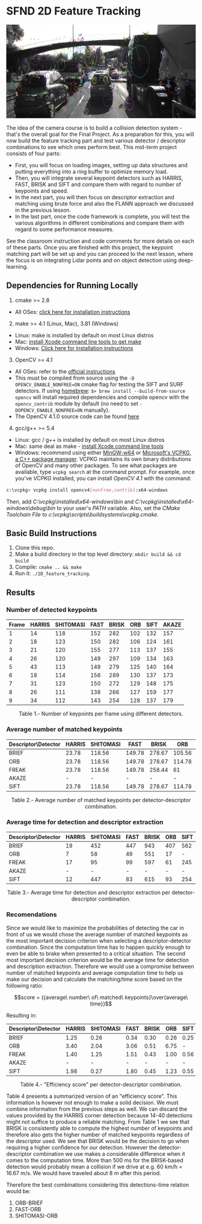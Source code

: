 # SFND 2D Feature Tracking

<img src="images/keypoints.png" width="820" height="248" />

The idea of the camera course is to build a collision detection system - that's the overall goal for the Final Project. As a preparation for this, you will now build the feature tracking part and test various detector / descriptor combinations to see which ones perform best. This mid-term project consists of four parts:

* First, you will focus on loading images, setting up data structures and putting everything into a ring buffer to optimize memory load. 
* Then, you will integrate several keypoint detectors such as HARRIS, FAST, BRISK and SIFT and compare them with regard to number of keypoints and speed. 
* In the next part, you will then focus on descriptor extraction and matching using brute force and also the FLANN approach we discussed in the previous lesson. 
* In the last part, once the code framework is complete, you will test the various algorithms in different combinations and compare them with regard to some performance measures. 

See the classroom instruction and code comments for more details on each of these parts. Once you are finished with this project, the keypoint matching part will be set up and you can proceed to the next lesson, where the focus is on integrating Lidar points and on object detection using deep-learning. 

## Dependencies for Running Locally
1. cmake >= 2.8
 * All OSes: [click here for installation instructions](https://cmake.org/install/)

2. make >= 4.1 (Linux, Mac), 3.81 (Windows)
 * Linux: make is installed by default on most Linux distros
 * Mac: [install Xcode command line tools to get make](https://developer.apple.com/xcode/features/)
 * Windows: [Click here for installation instructions](http://gnuwin32.sourceforge.net/packages/make.htm)

3. OpenCV >= 4.1
 * All OSes: refer to the [official instructions](https://docs.opencv.org/master/df/d65/tutorial_table_of_content_introduction.html)
 * This must be compiled from source using the `-D OPENCV_ENABLE_NONFREE=ON` cmake flag for testing the SIFT and SURF detectors. If using [homebrew](https://brew.sh/): `$> brew install --build-from-source opencv` will install required dependencies and compile opencv with the `opencv_contrib` module by default (no need to set `-DOPENCV_ENABLE_NONFREE=ON` manually). 
 * The OpenCV 4.1.0 source code can be found [here](https://github.com/opencv/opencv/tree/4.1.0)

4. gcc/g++ >= 5.4
  * Linux: gcc / g++ is installed by default on most Linux distros
  * Mac: same deal as make - [install Xcode command line tools](https://developer.apple.com/xcode/features/)
  * Windows: recommend using either [MinGW-w64](http://mingw-w64.org/doku.php/start) or [Microsoft's VCPKG, a C++ package manager](https://docs.microsoft.com/en-us/cpp/build/install-vcpkg?view=msvc-160&tabs=windows). VCPKG maintains its own binary distributions of OpenCV and many other packages. To see what packages are available, type `vcpkg search` at the command prompt. For example, once you've _VCPKG_ installed, you can install _OpenCV 4.1_ with the command:
```bash
c:\vcpkg> vcpkg install opencv4[nonfree,contrib]:x64-windows
```
Then, add *C:\vcpkg\installed\x64-windows\bin* and *C:\vcpkg\installed\x64-windows\debug\bin* to your user's _PATH_ variable. Also, set the _CMake Toolchain File_ to *c:\vcpkg\scripts\buildsystems\vcpkg.cmake*.


## Basic Build Instructions

1. Clone this repo.
2. Make a build directory in the top level directory: `mkdir build && cd build`
3. Compile: `cmake .. && make`
4. Run it: `./2D_feature_tracking`.

## Results

### Number of detected keypoints

| Frame | HARRIS | SHITOMASI | FAST | BRISK | ORB | SIFT | AKAZE |
|-------|--------|-----------|------|-------|-----|------|-------|
| 1     | 14     | 118       | 152  | 282   | 102 | 132  | 157   |
| 2     | 18     | 123       | 150  | 282   | 106 | 124  | 161   |
| 3     | 21     | 120       | 155  | 277   | 113 | 137  | 155   |
| 4     | 26     | 120       | 149  | 297   | 109 | 134  | 163   |
| 5     | 43     | 113       | 149  | 279   | 125 | 140  | 164   |
| 6     | 18     | 114       | 156  | 289   | 130 | 137  | 173   |
| 7     | 31     | 123       | 150  | 272   | 129 | 148  | 175   |
| 8     | 26     | 111       | 138  | 266   | 127 | 159  | 177   |
| 9     | 34     | 112       | 143  | 254   | 128 | 137  | 179   |
<p align = "center">
Table 1.- Number of keypoints per frame using different detectors.
</p>

### Average number of matched keypoints

|   Descriptor\Detector    | HARRIS | SHITOMASI | FAST   | BRISK  | ORB    | SIFT   | AKAZE  |
|--------------------------|--------|-----------|--------|--------|--------|--------|--------|
|          BRIEF           | 23.78  | 118.56    | 149.78 | 278.67 | 105.56 | 138.67 |   -    |
|          ORB             | 23.78  | 118.56    | 149.78 | 278.67 | 114.78 | N/A    |   -    |
|          FREAK           | 23.78  | 118.56    | 149.78 | 258.44 | 61     | 137.67 |   -    |
|          AKAZE           |   -    |   -       |   -    |   -    |   -    |   -    | 165.67 |
|          SIFT            | 23.78  | 118.56    | 149.78 | 278.67 | 114.78 | 138.78 |   -    |
<p align = "center">
Table 2.- Average number of matched keypoints per detector-descriptor combination.
</p>

### Average time for detection and descriptor extraction

| Descriptor\Detector | HARRIS | SHITOMASI | FAST | BRISK | ORB | SIFT | AKAZE |
|---------------------|--------|-----------|------|-------|-----|------|-------|
| BRIEF               | 19     | 452       | 447  | 943   | 407 | 562  | -     |
| ORB                 | 7      | 58        | 49   | 551   | 17  | -    | -     |
| FREAK               | 17     | 95        | 99   | 597   | 61  | 245  | -     |
| AKAZE               | -      | -         | -    | -     | -   | -    | 235   |
| SIFT                | 12     | 447       | 83   | 615   | 93  | 254  | -     |

<p align = "center">
Table 3.- Average time for detection and descriptor extraction per detector-descriptor combination.
</p>

### Recomendations
Since we would like to maximize the probabilities of detecting the car in front of us we would chose the average number of matched keypoints as the most important decision criterion when selecting a descriptor-detector combination. Since the computation time has to happen quickly enough to even be able to brake when presented to a critical situation. The second most important decision criterion would be the average time for detection and description extraction. Therefore we would use a compromise between number of matched keypoints and average computation time to help us make our decision and calculate the matching/time score based on the following ratio:

$$score = {{average\ number\ of\ matched\ keypoints}\over{average\ time}}$$

Resulting in:

| Descriptor\Detector | HARRIS | SHITOMASI | FAST | BRISK | ORB  | SIFT | AKAZE |
|---------------------|--------|-----------|------|-------|------|------|-------|
| BRIEF               | 1.25   | 0.26      | 0.34 | 0.30  | 0.26 | 0.25 | -     |
| ORB                 | 3.40   | 2.04      | 3.06 | 0.51  | 6.75 | -    | -     |
| FREAK               | 1.40   | 1.25      | 1.51 | 0.43  | 1.00 | 0.56 | -     |
| AKAZE               | -      | -         | -    | -     | -    | -    | 0.70  |
| SIFT                | 1.98   | 0.27      | 1.80 | 0.45  | 1.23 | 0.55 | -     |
<p align = "center">
Table 4.- "Efficiency score" per detector-descriptor combination.
</p>


Table 4 presents a summarized version of an "efficiency score". This information is however not enough to make a solid decision. We must combine information from the previous steps as well.
We can discard the values provided by the HARRIS corner detection because 14-40 detections might not suffice to produce a reliable matching.
From Table 1 we see that BRISK is consistently able to compute the highest number of keypoints and therefore also gets the higher number of matched keypoints regardless of the descriptor used. We see that BRISK would be the decision to go when requiring a higher confidence for our detection. However the detector-descriptor combination we use makes a considerable difference when it comes to the computation time. More than 500 ms for the BRISK-based detection would probably mean a collision if we drive at e.g. 60 km/h = 16.67 m/s. We would have traveled about 8 m after this period.


Therefore the best combinations considering this detections-time relation would be:
1) ORB-BRIEF
2) FAST-ORB
3) SHITOMASI-ORB